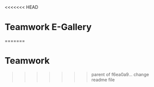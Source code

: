 <<<<<<< HEAD
# Teamwork E-Gallery
=======
# Teamwork
>>>>>>> parent of f6ea0a9... change readme file
